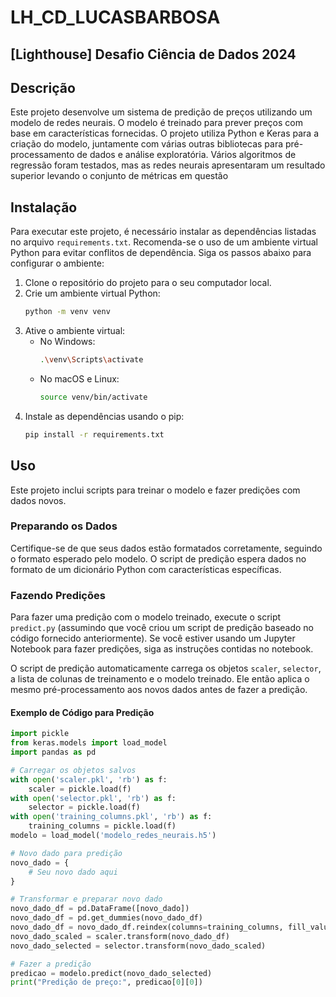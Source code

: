 # LH_CD_LUCASBARBOSA
## [Lighthouse] Desafio Ciência de Dados 2024

## Descrição
Este projeto desenvolve um sistema de predição de preços utilizando um modelo de redes neurais. O modelo é treinado para prever preços com base em características fornecidas. O projeto utiliza Python e Keras para a criação do modelo, juntamente com várias outras bibliotecas para pré-processamento de dados e análise exploratória. Vários algoritmos de regressão foram testados, mas as redes neurais apresentaram um resultado superior levando o conjunto de métricas em questão

## Instalação
Para executar este projeto, é necessário instalar as dependências listadas no arquivo `requirements.txt`. Recomenda-se o uso de um ambiente virtual Python para evitar conflitos de dependência. Siga os passos abaixo para configurar o ambiente:

1. Clone o repositório do projeto para o seu computador local.
2. Crie um ambiente virtual Python:
    ```bash
    python -m venv venv
    ```
3. Ative o ambiente virtual:
    - No Windows:
      ```bash
      .\venv\Scripts\activate
      ```
    - No macOS e Linux:
      ```bash
      source venv/bin/activate
      ```
4. Instale as dependências usando o pip:
    ```bash
    pip install -r requirements.txt
    ```

## Uso
Este projeto inclui scripts para treinar o modelo e fazer predições com dados novos.

### Preparando os Dados
Certifique-se de que seus dados estão formatados corretamente, seguindo o formato esperado pelo modelo. O script de predição espera dados no formato de um dicionário Python com características específicas.

### Fazendo Predições
Para fazer uma predição com o modelo treinado, execute o script `predict.py` (assumindo que você criou um script de predição baseado no código fornecido anteriormente). Se você estiver usando um Jupyter Notebook para fazer predições, siga as instruções contidas no notebook.

O script de predição automaticamente carrega os objetos `scaler`, `selector`, a lista de colunas de treinamento e o modelo treinado. Ele então aplica o mesmo pré-processamento aos novos dados antes de fazer a predição.

#### Exemplo de Código para Predição
```python
import pickle
from keras.models import load_model
import pandas as pd

# Carregar os objetos salvos
with open('scaler.pkl', 'rb') as f:
    scaler = pickle.load(f)
with open('selector.pkl', 'rb') as f:
    selector = pickle.load(f)
with open('training_columns.pkl', 'rb') as f:
    training_columns = pickle.load(f)
modelo = load_model('modelo_redes_neurais.h5')

# Novo dado para predição
novo_dado = {
    # Seu novo dado aqui
}

# Transformar e preparar novo dado
novo_dado_df = pd.DataFrame([novo_dado])
novo_dado_df = pd.get_dummies(novo_dado_df)
novo_dado_df = novo_dado_df.reindex(columns=training_columns, fill_value=0)
novo_dado_scaled = scaler.transform(novo_dado_df)
novo_dado_selected = selector.transform(novo_dado_scaled)

# Fazer a predição
predicao = modelo.predict(novo_dado_selected)
print("Predição de preço:", predicao[0][0])
